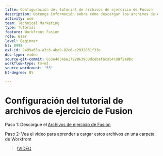 ```yaml
---
title: Configuración del tutorial de archivos de ejercicio de Fusion
description: Obtenga información sobre cómo descargar los archivos de ejercicios y cargarlos en una carpeta de Workfront, en [!DNL Adobe Workfront Fusion].
activity: use
team: Technical Marketing
type: Tutorial
feature: Workfront Fusion
role: User
level: Beginner
kt: 8998
exl-id: 2499a65a-a3c6-4ba9-82c6-c2932831f33e
doc-type: video
source-git-commit: 650e4d346e1792863930dcebafacab4c88f2a8bc
workflow-type: tm+mt
source-wordcount: '53'
ht-degree: 0%

---
```


# Configuración del tutorial de archivos de ejercicio de Fusion

Paso 1: Descargue el [Archivos de ejercicio de Fusion](/help/assets/fusion-exercise-files.zip)

Paso 2: Vea el vídeo para aprender a cargar estos archivos en una carpeta de Workfront

>[!VIDEO](https://video.tv.adobe.com/v/335258/?quality=12&learn=on)
